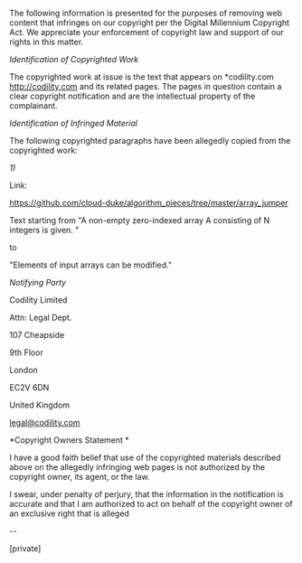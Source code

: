 The following information is presented for the purposes of removing web content that infringes on our copyright per the Digital Millennium Copyright Act. We appreciate your enforcement of copyright law and support of our rights in this matter.

*Identification of Copyrighted Work*

The copyrighted work at issue is the text that appears on *codility.com <http://codility.com> and its related pages. The pages in question contain
a clear copyright notification and are the intellectual property of the
complainant.

*Identification of Infringed Material*

The following copyrighted paragraphs have been allegedly copied from the
copyrighted work:

*1)*

Link:

https://github.com/cloud-duke/algorithm_pieces/tree/master/array_jumper

Text starting from "A non-empty zero-indexed array A consisting of N integers is given. " 

to

"Elements of input arrays can be modified."

*Notifying Party*


Codility Limited

Attn: Legal Dept.

107 Cheapside

9th Floor

London

EC2V 6DN

United Kingdom

legal@codility.com


*Copyright Owners Statement *


I have a good faith belief that use of the copyrighted materials described above on the allegedly infringing web pages is not authorized by the copyright owner, its agent, or the law.

I swear, under penalty of perjury, that the information in the notification is accurate and that I am authorized to act on behalf of the copyright owner of an exclusive right that is alleged

--

[private]